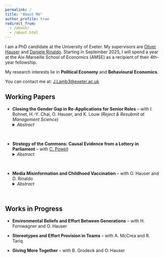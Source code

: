 ```yaml
---
permalink: /
title: "About Me"
author_profile: true
redirect_from: 
  - /about/
  - /about.html
---
```


I am a PhD candidate at the University of Exeter. My supervisors are [Oliver Hauser](https://www.oliverhauser.org/) and [Daniele Rinaldo](https://danielerinaldo.com/). Starting in September 2025, I will spend a year at the Aix-Marseille School of Economics (AMSE) as a recipient of their 4th-year fellowship.

My research interests lie in **Political Economy** and **Behavioural Economics**.

You can contact me at: J.Lamb3@exeter.ac.uk    

## **Working Papers**

- **Closing the Gender Gap in Re-Applications for Senior Roles** – with I. Bohnet, H.-Y. Chai, O. Hauser, and K. Louw _(Reject & Resubmit at Management Science)_  
  <details>
    <summary><em>Abstract</em></summary>
    We study the effects of behaviorally-informed interventions to close the gender gap in re-application rates to senior roles. We randomized 1,386 female and male applicants (“finalists”) who were recently rejected in the final assessment round for a senior role into three conditions: Control, Confidence, and Confidence+Commitment, providing finalists with confidence-boosting information and—for female finalists—indicating the organization’s commitment to increasing gender diversity. Both treatments closed the gender gap in re-application rates. However, the treatments differed in how they achieve this: in the Confidence+Commitment condition, women significantly increased their application rates by nearly 30% (10.9 percentage points), while in the Confidence condition, the gender gap closed because men’s re-application rates were lower. Our results inform future research on interventions to reduce gender gaps and offer a practical solution for organizations aiming to achieve gender parity in leadership.
  </details>
<br>


- **Strategy of the Commons: Causal Evidence from a Lottery in Parliament** – with [C. Powell](https://sites.google.com/view/connor-powell/home)
  <details>
    <summary><em>Abstract</em></summary>
    How do politicians secure top government positions? We exploit a natural experiment in the UK House of Commons, where Members of Parliament (MPs) submit their names to a ballot to win the opportunity to present and likely debate a bill of their choosing. We find that MPs that win the ballot are 71% (10.7 percentage points) more likely to hold high ranking jobs five years after the ballot, compared to MPs that submitted to the ballot but lost. Using their position in the ballot as an instrument, we provide causal evidence that this is not driven by ballot winners successfully converting bills into laws. Motivated by a simple model of political capital, we analyse the content of the bills using Natural Language Processing methods, to see if MPs are rewarded for using their bill to advance their party's objectives. In line with our model's predictions, we find that MPs presenting bills less similar to their previous speeches in Parliament are more likely to be young and, conditional on age, are more likely to have a high ranking job five years later.
  </details>
<br>



- **Media Misinformation and Childhood Vaccination** – with O. Hauser and D. Rinaldo  
  <details>
    <summary><em>Abstract</em></summary>
    In 1998, The Lancet published an article that erroneously linked the Measles, Mumps, and Rubella (MMR) vaccine to autism. A media scare questioning the safety of the MMR vaccine followed. To analyze the effects of exposure to different reporting during this scare, we exploit exogenous variation in newspaper readership caused by the boycott of The Sun (England’s most widely read newspaper) in Liverpool. Using difference-in-differences and synthetic methods, we find that MMR vaccination rates fell 20% less in Liverpool compared to similar health authorities after the media scare. To analyze the reporting of newspapers around the time of the scare, we train word-embedding models on a corpus of newspaper articles. When compared to the most widely read newspaper in Liverpool after the boycott, The Sun’s reporting was more likely to drive fears about the vaccine, even when fraud surrounding the original Lancet paper became a major news story. In line with the natural language processing analysis, the differences in vaccination rates are largest for cohorts of children due to be vaccinated just after major events in the MMR scandal. 
  </details>
<br>




## **Works in Progress**  

- **Environmental Beliefs and Effort Between Generations** – with H. Fornwagner and O. Hauser  

- **Stereotypes and Effort Provision in Teams** – with A. McCrea and R. Tariq  

- **Giving More Together** – with B. Grodeck and O. Hauser